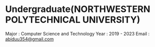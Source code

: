# Undergraduate(NORTHWESTERN POLYTECHNICAL UNIVERSITY)
Major : Computer Science and Technology
Year  : 2019 - 2023
Email : abiduu354@gmail.com
